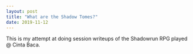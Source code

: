 ```yaml
---
layout: post
title: "What are the Shadow Tomes?"
date: 2019-11-12
---
```


This is my attempt at doing session writeups of the Shadowrun RPG played @ Cinta Baca.
